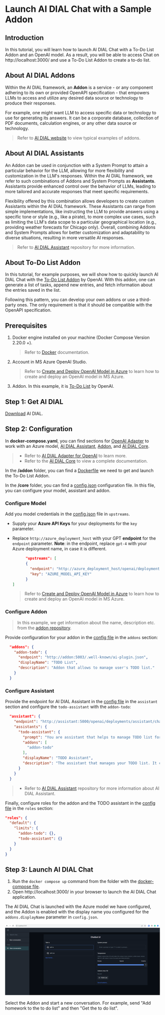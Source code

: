 # Launch AI DIAL Chat with a Sample Addon

## Introduction

In this tutorial, you will learn how to launch AI DIAL Chat with a To-Do List Addon and an OpenAI model. As a result, you will be able to access Chat on http://localhost:3000/ and use a To-Do List Addon to create a to-do list.

## About AI DIAL Addons

Within the AI DIAL framework, an **Addon** is a service - or any component adhering to its own or provided OpenAPI specification - that empowers LLMs to access and utilize any desired data source or technology to produce their responses.

For example, one might want LLM to access specific data or technology to use for generating its answers. It can be a corporate database, collection of PDF documents, calculation engines, or any other data source or technology.

> Refer to [AI DIAL website](https://epam-rail.com/extension-framework) to view typical examples of addons.

## About AI DIAL Assistants

An Addon can be used in conjunction with a System Prompt to attain a particular behavior for the LLM, allowing for more flexibility and customization in the LLM's responses. Within the AI DIAL framework, we refer to such combinations of Addons and System Prompts as **Assistants**.
Assistants provide enhanced control over the behavior of LLMs, leading to more tailored and accurate responses that meet specific requirements.

Flexibility offered by this combination allows developers to create custom Assistants within the AI DIAL framework. These Assistants can range from simple implementations, like instructing the LLM to provide answers using a specific tone or style (e.g., like a pirate), to more complex use cases, such as limiting the LLM's data scope to a particular geographical location (e.g., providing weather forecasts for Chicago only). Overall, combining Addons and System Prompts allows for better customization and adaptability to diverse situations, resulting in more versatile AI responses.

> Refer to [AI DIAL Assistant](https://github.com/epam/ai-dial-assistant) repository for more information.

## About To-Do List Addon

In this tutorial, for example purposes, we will show how to quickly launch AI DIAL Chat with the [To-Do List Addon](https://github.com/openai/plugins-quickstart/) by OpenAI. With this addon, one can generate a list of tasks, append new entries, and fetch information about the entries saved in the list.

Following this pattern, you can develop your own addons or use a third-party ones. The only requirement is that it should be compatible with the OpenAPI specification.

## Prerequisites

1. Docker engine installed on your machine (Docker Compose Version 2.20.0 +).
    > Refer to [Docker](https://docs.docker.com/desktop/) documentation.

2. Account in MS Azure OpenAI Studio.
    > Refer to [Create and Deploy OpenAI Model in Azure](/docs/Deployment/OpenAI%20Model%20Deployment.md) to learn how to create and deploy an OpenAI model in MS Azure.

3. Addon. In this example, it is [To-Do List](https://github.com/openai/plugins-quickstart/) by OpenAI.

## Step 1: Get AI DIAL

[Download](https://github.com/epam/ai-dial/tree/main/dial-docker-compose/addon/) AI DIAL.

## Step 2: Configuration

In **docker-compose.yaml**, you can find sections for [OpenAI Adapter](https://github.com/epam/ai-dial/tree/main/dial-docker-compose/addon/docker-compose.yml#L8) to work with an Azure model, [AI DIAL Assistant](https://github.com/epam/ai-dial/tree/main/dial-docker-compose/addon/docker-compose.yml#L13), [Addon](https://github.com/epam/ai-dial/tree/main/dial-docker-compose/addon/docker-compose.yml#L19), and [AI DIAL Core](https://github.com/epam/ai-dial/tree/main/dial-docker-compose/common.yml#L19).

> * Refer to [AI DIAL Adapter for OpenAI](https://github.com/epam/ai-dial-adapter-openai) to learn more.
> * Refer to the [AI DIAL Core](https://github.com/epam/ai-dial-core) to view a complete documentation.

In the **/addon** folder, you can find a [Dockerfile](https://github.com/epam/ai-dial/tree/main/dial-docker-compose/addon/addon/Dockerfile) we need to get and launch the To-Do List Addon.

In the **/core** folder, you can find a [config.json](https://github.com/epam/ai-dial/tree/main/dial-docker-compose/addon/core/config.json) configuration file. In this file, you can configure your model, assistant and addon.

### Configure Model

Add you model credentials in the [config.json](https://github.com/epam/ai-dial/tree/main/dial-docker-compose/addon/core/config.json#L36) file in `upstreams`.

* Supply your **Azure API Keys** for your deployments for the `key` parameter.
* Replace `http://azure_deployment_host` with your GPT **endpoint** for the `endpoint` parameter. **Note**: in the endpoint, replace `gpt-4` with your Azure deployment name, in case it is different.

  ```json
        "upstreams": [
        {
          "endpoint": "http://azure_deployment_host/openai/deployments/gpt-4/chat/completions",
          "key": "AZURE_MODEL_API_KEY"
        }
  ]
  ```

    > Refer to [Create and Deploy OpenAI Model in Azure](/docs/Deployment/OpenAI%20Model%20Deployment.md) to learn how to create and deploy an OpenAI model in MS Azure.

### Configure Addon

> In this example, we get information about the name, description etc. from the [addon repository](https://github.com/openai/plugins-quickstart/blob/main/.well-known/ai-plugin.json).

Provide configuration for your addon in the [config file](https://github.com/epam/ai-dial/tree/main/dial-docker-compose/addon/core/config.json#L4) in the `addons` section:

```json
  "addons": {
    "addon-todo": {
      "endpoint": "http://addon:5003/.well-known/ai-plugin.json",
      "displayName": "TODO List",
      "description": "Addon that allows to manage user's TODO list."
    }
  }
```

### Configure Assistant

Provide the endpoint for AI DIAL Assistant in the [config file](https://github.com/epam/ai-dial/tree/main/dial-docker-compose/addon/core/config.json#L10) in the `assistant` section and configure the `todo-assistant` with the `addon-todo`:

```json
  "assistant": {
    "endpoint": "http://assistant:5000/openai/deployments/assistant/chat/completions",
    "assistants": {
      "todo-assistant": {
        "prompt": "You are assistant that helps to manage TODO list for the user. You can add, remove and view your TODOs.",
        "addons": [
          "addon-todo"
        ],
        "displayName": "TODO Assistant",
        "description": "The assistant that manages your TODO list. It can add, remove and view your TODOs."
      }
    }
  }
```

> * Refer to [AI DIAL Assistant](https://github.com/epam/ai-dial-assistant) repository for more information about AI DIAL Assistant.

Finally, configure roles for the addon and the TODO assistant in the [config file](https://github.com/epam/ai-dial/tree/main/dial-docker-compose/addon/core/config.json#L55) in the `roles` section:

```json
"roles": {
  "default": {
    "limits": {
      "addon-todo": {},
      "todo-assistant": {}
    }
  }
}
```

## Step 3: Launch AI DIAL Chat

1. Run the `docker compose up` command from the folder with the [docker-compose file](https://github.com/epam/ai-dial/blob/main/dial-docker-compose/addon/docker-compose.yml).
2. Open http://localhost:3000/ in your browser to launch the AI DIAL Chat application.

The AI DIAL Chat is launched with the Azure model we have configured, and the Addon is enabled with the display name you configured for the `addons.displayName` parameter in `config.json`.

![](img/addon.png)

Select the Addon and start a new conversation. For example, send "Add homework to the to do list" and then "Get the to do list".
